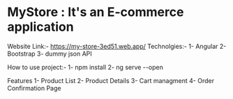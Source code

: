 # MyStore : It's an E-commerce application 
 Website Link:- https://my-store-3ed51.web.app/
Technolgies:-
1- Angular 
2- Bootstrap
3- dummy json API

How to use project:-
1- npm install
2- ng serve --open

Features
1- Product List
2- Product Details 
3- Cart managment 
4- Order Confirmation Page